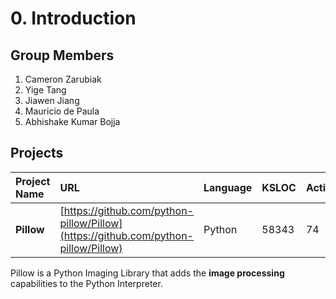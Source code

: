 # 0. Introduction

## Group Members

1. Cameron Zarubiak
2. Yige Tang
3. Jiawen Jiang
4. Mauricio de Paula
5. Abhishake Kumar Bojja

## Projects

| Project Name | URL | Language | KSLOC | Activity |
| :--- | :--- | :--- | :--- | :--- |
| **Pillow** | [https://github.com/python-pillow/Pillow](https://github.com/python-pillow/Pillow) | Python | 58343 | 74 |

Pillow is a Python Imaging Library that adds the **image processing** capabilities to the Python Interpreter.

